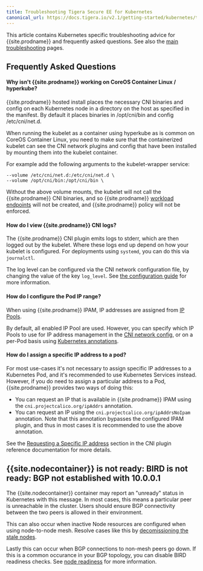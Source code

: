 ```yaml
---
title: Troubleshooting Tigera Secure EE for Kubernetes
canonical_url: https://docs.tigera.io/v2.1/getting-started/kubernetes/troubleshooting
---
```


This article contains Kubernetes specific troubleshooting advice for {{site.prodname}} and
frequently asked questions.
See also the [main troubleshooting](../../usage/troubleshooting/) pages.

## Frequently Asked Questions

#### Why isn't {{site.prodname}} working on CoreOS Container Linux / hyperkube?

{{site.prodname}} hosted install places the necessary CNI binaries and config on each
Kubernetes node in a directory on the host as specified in the manifest.  By
default it places binaries in /opt/cni/bin and config /etc/cni/net.d.

When running the kubelet as a container using hyperkube as is common on CoreOS Container Linux,
you need to make sure that the containerized kubelet can see the CNI network
plugins and config that have been installed by mounting them into the kubelet container.

For example add the following arguments to the kubelet-wrapper service:

```
--volume /etc/cni/net.d:/etc/cni/net.d \
--volume /opt/cni/bin:/opt/cni/bin \
```

Without the above volume mounts, the kubelet will not call the {{site.prodname}} CNI binaries, and so
{{site.prodname}} [workload endpoints]({{site.baseurl}}/{{page.version}}/reference/calicoctl/resources/workloadendpoint) will
not be created, and {{site.prodname}} policy will not be enforced.

#### How do I view {{site.prodname}} CNI logs?

The {{site.prodname}} CNI plugin emits logs to stderr, which are then logged out by the kubelet.  Where these logs end up
depend on how your kubelet is configured.  For deployments using `systemd`, you can do this via `journalctl`.

The log level can be configured via the CNI network configuration file, by changing the value of the
key `log_level`.  See [the configuration guide]({{site.baseurl}}/{{page.version}}/reference/cni-plugin/configuration) for more information.

#### How do I configure the Pod IP range?

When using {{site.prodname}} IPAM, IP addresses are assigned from [IP Pools]({{site.baseurl}}/{{page.version}}/reference/calicoctl/resources/ippool).

By default, all enabled IP Pool are used. However, you can specify which IP Pools to use for IP address management in the [CNI network config]({{site.baseurl}}/{{page.version}}/reference/cni-plugin/configuration#ipam),
or on a per-Pod basis using [Kubernetes annotations]({{site.baseurl}}/{{page.version}}/reference/cni-plugin/configuration#ipam-manipulation-with-kubernetes-annotations).

#### How do I assign a specific IP address to a pod?

For most use-cases it's not necessary to assign specific IP addresses to a Kubernetes Pod, and it's recommended to use Kubernetes Services instead.
However, if you do need to assign a particular address to a Pod, {{site.prodname}} provides two ways of doing this:

- You can request an IP that is available in {{site.prodname}} IPAM using the `cni.projectcalico.org/ipAddrs` annotation.
- You can request an IP using the `cni.projectcalico.org/ipAddrsNoIpam` annotation. Note that this annotation bypasses the configured IPAM plugin, and thus in most cases it is recommended to use the above annotation.

See the [Requesting a Specific IP address]({{site.baseurl}}/{{page.version}}/reference/cni-plugin/configuration#requesting-a-specific-ip-address) section in the CNI plugin reference documentation for more details.

## {{site.nodecontainer}} is not ready: BIRD is not ready: BGP not established with 10.0.0.1

The {{site.nodecontainer}} container may report an "unready" status in Kubernetes with this message. In most cases, this means a particular peer is unreachable in the cluster. Users should ensure BGP connectivity between the two peers is allowed in their environment.

This can also occur when inactive Node resources are configured when using node-to-node mesh. Resolve cases like this by [decomissioning the stale nodes]({{site.baseurl}}/{{page.version}}/usage/decommissioning-a-node).

Lastly this can occur when BGP connections to non-mesh peers go down. If this
is a common occurance in your BGP topology, you can disable BIRD readiness checks. See [node readiness]({{site.baseurl}}/{{page.version}}/reference/node/configuration#node-readiness)
for more information.
